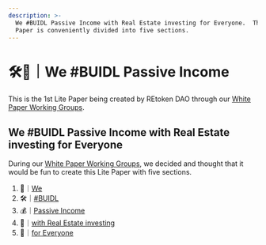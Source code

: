 ```yaml
---
description: >-
  We #BUIDL Passive Income with Real Estate investing for Everyone.  This Lite
  Paper is conveniently divided into five sections.
---
```


# 🛠🏡｜We #BUIDL Passive Income

This is the 1st Lite Paper being created by REtoken DAO through our [White Paper Working Groups](../../participate/working-groups/white-paper-working-groups.md).

## We #BUIDL Passive Income with Real Estate investing for Everyone

During our [White Paper Working Groups](../../participate/working-groups/white-paper-working-groups.md), we decided and thought that it would be fun to create this Lite Paper with five sections.

1. 👥｜[We](1.md)
2. 🛠｜[#BUIDL](2.md)
3. 💰｜[Passive Income](3.md)
4. 🏡｜[with Real Estate investing](4.md)
5. 👥｜[for Everyone](5.md)
